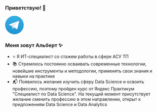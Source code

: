 ### Приветствую! 👋

<p><a href="https://t.me/albert_naurazbayev"><img src="https://github.com/albertojosanu/albertojosanu/blob/main/Telegram_logo.svg" height=60></a></p> 

### Меня зовут Альберт ✨ 
- ⭐ Я ИТ-специалист со стажем работы в сфере АСУ ТП
- 📚 Стремлюсь постоянно осваивать современные технологии, новейшие инструменты и методологии, применять свои знания и навыки на практике
- 📬 Появилось желание изучить сферу Data Science и освоить профессию, поэтому пройден курс от Яндекс Практикум "Специалист по Data Science". На текущий момент присутствует желание сменить профессию в этом направлении, открыт к предложениям Data Science и Data Analytics

<!--
**albertojosanu/albertojosanu** is a ✨ _special_ ✨ repository because its `README.md` (this file) appears on your GitHub profile.

Here are some ideas to get you started:

- 🔭 I’m currently working on ...
- 🌱 I’m currently learning ...
- 👯 I’m looking to collaborate on ...
- 🤔 I’m looking for help with ...
- 💬 Ask me about ...
- 📫 How to reach me: ...
- 😄 Pronouns: ...
- ⚡ Fun fact: ...
-->
